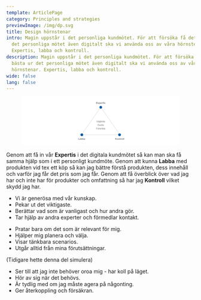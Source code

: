 ```yaml
---
template: ArticlePage
category: Principles and strategies
previewImage: /img/dp.svg
title: Design hörnstenar
intro: Magin uppstår i det personliga kundmötet. För att försöka få det bästa ur
  det personliga mötet även digitalt ska vi använda oss av våra hörnstenar.
  Expertis, labba och kontroll.
description: Magin uppstår i det personliga kundmötet. För att försöka få det
  bästa ur det personliga mötet även digitalt ska vi använda oss av våra
  hörnstenar. Expertis, labba och kontroll.
wide: false
lang: false
---
```

<figure class="Image Image__border "><img src="/img/cornerstones.png" srcset="/img/cornerstones.png 2x" alt=""><figcaption><div class="Image__caption"></div></figcaption></figure>

Genom att få in vår **Expertis** i det digitala kundmötet så kan man ska få samma hjälp som i ett personligt kundmöte. Genom att kunna **Labba** med produkten vid tex ett köp så kan jag bättre förstå produkten, dess innehåll och varför jag får det pris som jag får. Genom att få överblick över vad jag har och inte har för produkter och omfattning så har jag **Kontroll** vilket skydd jag har.

<section>
<Collapse title="Mer om expertis">
<div class="content">

* Vi är generösa med vår kunskap.
* Pekar ut det viktigaste.
* Berättar vad som är vanligast och hur andra gör. 
* Tar hjälp av andra experter och förmedlar kontakt.
</div></Collapse>
<Collapse title="Mer om labba">
<div class="content">

* Pratar bara om det som är relevant för mig.
* Hjälper mig planera och välja.
* Visar tänkbara scenarios.
* Utgår alltid från mina förutsättningar.

(Tidigare hette denna del simulera)
</div></Collapse>
<Collapse title="Mer om kontroll">
<div class="content">

* Ser till att jag inte behöver oroa mig - har koll på läget.
* Hör av sig när det behövs.
* Är tydlig med om jag måste agera på någonting.
* Ger återkoppling och försäkran.
</div></Collapse>
</section>